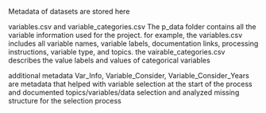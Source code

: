 Metadata of datasets are stored here

variables.csv and variable_categories.csv
The p_data folder contains all the variable information used for the project. for example, the variables.csv includes all variable names, variable labels, documentation links, processing instructions, variable type, and topics. the vairable_categories.csv describes the value labels and values of categorical variables

additional metadata
Var_Info, Variable_Consider, Variable_Consider_Years are metadata that helped with variable selection at the start of the process and documented topics/variables/data selection and analyzed missing structure for the selection process